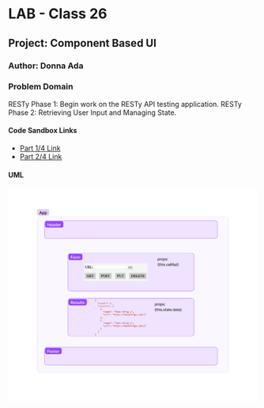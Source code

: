 # LAB - Class 26

## Project: Component Based UI

### Author: Donna Ada

### Problem Domain  

RESTy Phase 1: Begin work on the RESTy API testing application.
RESTy Phase 2: Retrieving User Input and Managing State.

#### Code Sandbox Links

- [Part 1/4 Link](https://codesandbox.io/p/github/donnaada/resty/base?workspaceId=ce71875d-ef6e-4f5c-a373-7db91650ae14)
- [Part 2/4 Link](https://codesandbox.io/p/github/donnaada/resty/state?workspaceId=ce71875d-ef6e-4f5c-a373-7db91650ae14)

#### UML

![Image of UML](./assets/uml.png)
